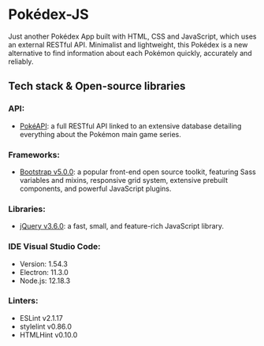 # Pokédex-JS
Just another Pokédex App built with HTML, CSS and JavaScript, which uses an external RESTful API. Minimalist and lightweight, this Pokédex is a new alternative to find information about each Pokémon quickly, accurately and reliably.

## Tech stack & Open-source libraries

### API:
- [PokéAPI](https://github.com/PokeAPI/pokeapi): a full RESTful API linked to an extensive database detailing everything about the Pokémon main game series.

### Frameworks:
- [Bootstrap v5.0.0](https://getbootstrap.com/): a popular front-end open source toolkit, featuring Sass variables and mixins, responsive grid system, extensive prebuilt components, and powerful JavaScript plugins.

### Libraries:
- [jQuery v3.6.0](https://jquery.com/): a fast, small, and feature-rich JavaScript library.

### IDE Visual Studio Code:
- Version: 1.54.3
- Electron: 11.3.0
- Node.js: 12.18.3

### Linters:
- ESLint v2.1.17
- stylelint v0.86.0
- HTMLHint v0.10.0
